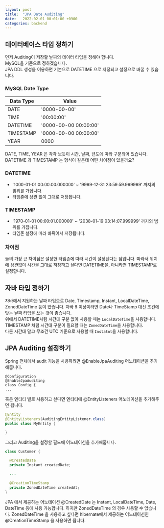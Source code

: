 ```yaml
---
layout: post 
title:  "JPA Date Auditing"
date:   2022-02-01 00:01:00 +0900 
categories: backend
---
```


## 데이터베이스 타입 정하기
먼저 Auditing이 저장할 날짜의 데이터 타입을 정해야 합니다.  
MySQL을 기준으로 정하겠습니다.  
JPA DDL 생성을 이용하면 기본으로 DATETIME 으로 지정되고 설정으로 바꿀 수 있습니다.  

### MySQL Date Type 
| Data Type | Value                 |
|-----------|-----------------------|
| DATE      | '0000-00-00'          |
| TIME      | '00:00:00'            |
| DATETIME  | '0000-00-00 00:00:00' |
| TIMESTAMP | '0000-00-00 00:00:00' |
| YEAR      | 0000                  |

DATE, TIME, YEAR 은 각각 보듯이 시간, 날짜, 년도에 따라 구분되어 있습니다.  
DATETIME 과 TIMESTAMP 는 형식이 같은데 어떤 차이점이 있을까요?  

### DATETIME
- '1000-01-01 00:00:00.000000' ~ '9999-12-31 23:59:59.999999' 까지의 범위를 가집니다.
- 타임존에 상관 없이 그대로 저장됩니다.

### TIMESTAMP
- '1970-01-01 00:00:01.000000' ~ '2038-01-19 03:14:07.999999' 까지의 범위를 가집니다.  
- 타임존 설정에 따라 바뀌어서 저장됩니다. 

### 차이점
둘의 가장 큰 차이점은 설정한 타임존에 따라 시간이 설정된다는 점입니다. 
따라서 위치에 상관없이 시간을 그대로 저장하고 싶다면 DATETIME을, 아니라면 TIMESTAMP로 설정합니다.  

## 자바 타입 정하기
자바에서 지원하는 날짜 타입으로 Date, Timestamp, Instant, LocalDateTime, ZonedDateTime 등이 있습니다.
자바 8 이상이라면 Date나 TimeStamp 대신 조건에 맞는 날짜 타입을 쓰는 것이 좋습니다.  
위에서 DATETIME처럼 시간대 구분 없이 사용할 때는 `LocalDateTime`을 사용합니다.  
TIMESTAMP 처럼 시간대 구분이 필요할 때는 `ZonedDateTime`을 사용합니다.  
다른 시간대 말고 무조건 UTC 기준으로 사용할 때 `Instatnt`을 사용합니다.  

## JPA Auditing 설정하기
Spring 전체에서 audit 기능을 사용하려면 @EnableJpaAuditing 어노테이션을 추가해줍니다.  
```
@Configuration
@EnableJpaAuditing
class Config {
...
```

혹은 엔티티 별로 사용하고 싶다면 엔티티에 @EntityListeners 어노테이션을 추가해주면 됩니다.  
```java
@Entity
@EntityListeners(AuditingEntityListener.class)
public class MyEntity {

}
```

그리고 Auditing을 설정할 필드에 어노테이션을 추가해줍니다.  
```java
class Customer {

  @CreatedDate
  private Instant createdDate;

  ...
  
  @CreationTimeStamp
  private ZonedDateTime createdAt;
}

```
JPA 에서 제공하는 어노테이션 @CreatedDate 는 Instant, LocalDateTime, Date, DateTime 등에 사용 가능합니다. 
하지만 ZonedDateTime 의 경우 사용할 수 없습니다. 
ZonedDateTime 을 사용하고 싶다면 hibernate에서 제공하는 어노테이션인 @CreationTimeStamp 을 사용하면 됩니다.  
